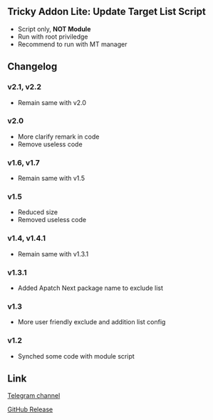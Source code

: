 ## Tricky Addon Lite: Update Target List Script
- Script only, **NOT Module**
- Run with root priviledge
- Recommend to run with MT manager

## Changelog
### v2.1, v2.2
- Remain same with v2.0

### v2.0
- More clarify remark in code
- Remove useless code

### v1.6, v1.7
- Remain same with v1.5

### v1.5
- Reduced size
- Removed useless code

### v1.4, v1.4.1
- Remain same with v1.3.1

### v1.3.1
- Added Apatch Next package name to exclude list

### v1.3
- More user friendly exclude and addition list config

### v1.2
- Synched some code with module script

## Link
[Telegram channel](https://t.me/kowchannel)

[GitHub Release](https://github.com/KOWX712/Tricky-Addon-Update-Target-List/releases/latest)


